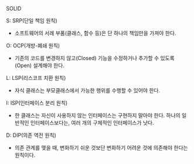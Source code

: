 SOLID

S: SRP(단일 책임 원칙)

- 소프트웨어의 서례 부품(클래스, 함수 등)은 단 하나의 책임만을 가져야 한다.

O: OCP(개방-폐쇄 원칙)

- 기존의 코드를 변경하지 않고(Closed) 기능을 수정하거나 추가할 수 있도록(Open) 설계해야 한다.

L: LSP(리스코프 치환 원칙)

- 자식 클래스는 부모클래스에서 가능한 행위를 수행할 수 있어야 한다.

I: ISP(인터페이스 분리 원칙)

- 한 클래스는 자신이 사용하지 않는 인터페이스는 구현하지 말아야 한다. 하나의 일반적인 인터페이스보다는, 여러 개의 구체적인 인터페이스가 낫다.

D: DIP(의존 역전 원칙)

- 의존 관계를 맺을 때, 변화하기 쉬운 것보단 변화하기 어려운 것에 의존해야 한다는 원칙이다.
